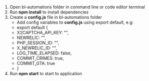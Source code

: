 1. Open bl-automations folder in command line or code editor terminal
2. Run **npm install** to install dependencies
3. Create a **config.js** file in bl-automations folder
   - Add config variables to **config.js** using export default, e.g:
   - export default {
   -    X2CAPTCHA_API_KEY: "",
   -    NEWRELIC: "",
   -    PHP_SESSION_ID: "",
   -    X_NEWRELIC_ID: "",
   -    LOG_TIME_ELAPSED: false,
   -    COMMIT_CRIMES: true,
   -    COMMIT_GTA: true
   - }
4. Run **npm start** to start to application

